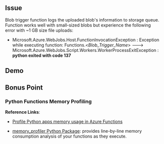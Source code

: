 ## Issue
Blob trigger function logs the uploaded blob's information to storage queue. 
Function works well with small-sized blobs but experience the following error with ~1 GB size file uploads:
- Microsoft.Azure.WebJobs.Host.FunctionInvocationException : Exception while executing function: Functions.<*Blob_Trigger_Name*> ---> Microsoft.Azure.WebJobs.Script.Workers.WorkerProcessExitException : **python exited with code 137**

## Demo

## Bonus Point

### Python Functions Memory Profiling
**Reference Links**: 

- [Profile Python apps memory usage in Azure Functions](https://docs.microsoft.com/en-us/azure/azure-functions/python-memory-profiler-reference)

- [memory_profiler Python Package](https://pypi.org/project/memory-profiler/): provides line-by-line memory consumption analysis of your functions as they execute.

